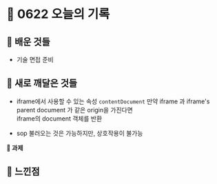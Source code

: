 # 🧸 0622 오늘의 기록
## 💙 배운 것들
* 기술 면접 준비

## 💚 새로 깨달은 것들
* iframe에서 사용할 수 있는 속성
`contentDocument` 만약 iframe 과 iframe's parent document 가 같은 origin을 가진다면   
iframe의 document 객체를 반환

* sop
불러오는 것은 가능하지만, 상호작용이 불가능   

**📍 과제**

## 💜 느낀점

